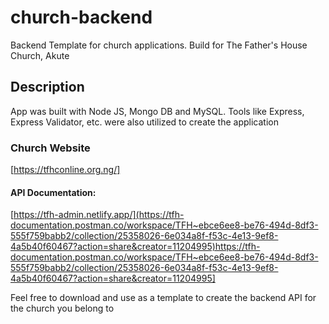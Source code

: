 # church-backend
Backend Template for church applications. Build for The Father's House Church, Akute

## Description
App was built with Node JS, Mongo DB and MySQL. Tools like Express, Express Validator, etc. were also utilized to create the application

### Church Website
[https://tfhconline.org.ng/]

#### API Documentation: 
[https://tfh-admin.netlify.app/](https://tfh-documentation.postman.co/workspace/TFH~ebce6ee8-be76-494d-8df3-555f759babb2/collection/25358026-6e034a8f-f53c-4e13-9ef8-4a5b40f60467?action=share&creator=11204995)https://tfh-documentation.postman.co/workspace/TFH~ebce6ee8-be76-494d-8df3-555f759babb2/collection/25358026-6e034a8f-f53c-4e13-9ef8-4a5b40f60467?action=share&creator=11204995]

Feel free to download and use as a template to create the backend API for the church you belong to
